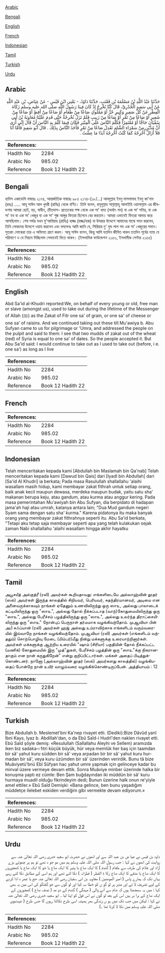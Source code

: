 [Arabic](#arabic)

[Bengali](#bengali)

[English](#english)

[French](#french)

[Indonesian](#indonesian)

[Tamil](#tamil)

[Turkish](#turkish)

[Urdu](#urdu)

## Arabic


<div dir="rtl" lang="ar" style={{fontSize:'larger',backgroundColor:'#f8f9fa',padding:20}}>
حَدَّثَنَا عَبْدُ اللَّهِ بْنُ مَسْلَمَةَ بْنِ قَعْنَبٍ، حَدَّثَنَا دَاوُدُ، - يَعْنِي ابْنَ قَيْسٍ - عَنْ عِيَاضِ، بْنِ عَبْدِ اللَّهِ عَنْ أَبِي سَعِيدٍ الْخُدْرِيِّ، قَالَ كُنَّا نُخْرِجُ إِذْ كَانَ فِينَا رَسُولُ اللَّهِ صلى الله عليه وسلم زَكَاةَ الْفِطْرِ عَنْ كُلِّ صَغِيرٍ وَكَبِيرٍ حُرٍّ أَوْ مَمْلُوكٍ صَاعًا مِنْ طَعَامٍ أَوْ صَاعًا مِنْ أَقِطٍ أَوْ صَاعًا مِنْ شَعِيرٍ أَوْ صَاعًا مِنْ تَمْرٍ أَوْ صَاعًا مِنْ زَبِيبٍ فَلَمْ نَزَلْ نُخْرِجُهُ حَتَّى قَدِمَ عَلَيْنَا مُعَاوِيَةُ بْنُ أَبِي سُفْيَانَ حَاجًّا أَوْ مُعْتَمِرًا فَكَلَّمَ النَّاسَ عَلَى الْمِنْبَرِ فَكَانَ فِيمَا كَلَّمَ بِهِ النَّاسَ أَنْ قَالَ إِنِّي أُرَى أَنَّ مُدَّيْنِ مِنْ سَمْرَاءِ الشَّامِ تَعْدِلُ صَاعًا مِنْ تَمْرٍ فَأَخَذَ النَّاسُ بِذَلِكَ ‏.‏ قَالَ أَبُو سَعِيدٍ فَأَمَّا أَنَا فَلاَ أَزَالُ أُخْرِجُهُ كَمَا كُنْتُ أُخْرِجُهُ أَبَدًا مَا عِشْتُ ‏.‏
</div>
<div style={{backgroundColor:'#f8f9fa',padding:20, marginBottom: 10}}><table> <thead> <tr> <th>References:</th> <th></th> </tr> </thead> <tbody><tr><td>Hadith No</td><td>2284</td></tr><tr><td>Arabic No</td><td>985.02</td></tr><tr><td>Reference</td><td>Book 12 Hadith 22</td></tr></tbody></table></div>

## Bengali


<div dir="ltr" lang="bn" style={{fontSize:'larger',backgroundColor:'#f8f9fa',padding:20}}>
হাদিস একাডেমি নাম্বারঃ ২১৭৪, আন্তর্জাতিক নাম্বারঃ ৯৮৫ ২১৭৪-(১৮/...) আবদুল্লাহ ইবনু মাসলামাহ ইবনু কা'নাব (রহঃ) ..... আবূ সাঈদ আল খুদরী (রাযিঃ) থেকে বর্ণিত। তিনি বলেন, রসূলুল্লাহ সাল্লাল্লাহু আলাইহি ওয়াসাল্লাম এর জীবদ্দশায় আমরা ছোট, বড়, স্বাধীন, ক্রীতদাস- প্রত্যেকের পক্ষ থেকে এক সা’ খাদ্য (অর্থাৎ গম) বা এক সা’ পনির, বা এক সা’ যব বা এক সা’ খেজুর বা এক সা’ শুষ্ক আঙ্গুর ফিতরা হিসেবে বের করতাম। আমরা এভাবেই ফিতরা আদায় করে আসছিলাম। শেষ পর্যন্ত যখন মু'আবিয়াহ (রাযিঃ) হাজ্জ (হজ্জ/হজ) বা উমরার উদ্দেশে আমাদের মাঝে গমন করলেন, তিনি লোকদের উদ্দেশে ওয়ায করলেন এবং বললেনঃ আমি জানি যে, সিরিয়ার দু' মুদ্দ লাল গম এক সা’ খেজুরের সমান। সুতরাং লোকেরা তার এ অভিমত গ্রহণ করল। আবূ সাঈদ বলেন, কিন্তু আমি যতদিন জীবিত থাকব ততদিন পূর্বের ন্যায় যে পরিমাণে ও যে নিয়মে দিচ্ছিলাম সেভাবেই দিতে থাকব। (ইসলামিক ফাউন্ডেশন ২১৫৩, ইসলামীক সেন্টার ২১৫৫)
</div>
<div style={{backgroundColor:'#f8f9fa',padding:20, marginBottom: 10}}><table> <thead> <tr> <th>References:</th> <th></th> </tr> </thead> <tbody><tr><td>Hadith No</td><td>2284</td></tr><tr><td>Arabic No</td><td>985.02</td></tr><tr><td>Reference</td><td>Book 12 Hadith 22</td></tr></tbody></table></div>

## English


<div dir="ltr" lang="en" style={{fontSize:'larger',backgroundColor:'#f8f9fa',padding:20}}>
Abd Sa'id al-Khudri reported:We, on behalf of every young or old, free man or slave (amongst us), used to take out during the lifetime of the Messenger of Allah (ﷺ) as the Zakat of Fitr one sa' of grain, or one sa' of cheese or one sa' of raisins. And we continued taking out these till Mu'awiya b. Abu Sufyan came to us for pilgrimage or 'Umra, and addressed the people on the pulpit and said to them: I see that two mudds of zakat out of the wheat (red) of Syria is equal to one sa' of dates. So the people accepted it. But Abu Sa'id said: I would continue to take out as I used to take out (before, i e. one sa') as long as I live
</div>
<div style={{backgroundColor:'#f8f9fa',padding:20, marginBottom: 10}}><table> <thead> <tr> <th>References:</th> <th></th> </tr> </thead> <tbody><tr><td>Hadith No</td><td>2284</td></tr><tr><td>Arabic No</td><td>985.02</td></tr><tr><td>Reference</td><td>Book 12 Hadith 22</td></tr></tbody></table></div>

## French


<div dir="ltr" lang="fr" style={{fontSize:'larger',backgroundColor:'#f8f9fa',padding:20}}>

</div>
<div style={{backgroundColor:'#f8f9fa',padding:20, marginBottom: 10}}><table> <thead> <tr> <th>References:</th> <th></th> </tr> </thead> <tbody><tr><td>Hadith No</td><td>2284</td></tr><tr><td>Arabic No</td><td>985.02</td></tr><tr><td>Reference</td><td>Book 12 Hadith 22</td></tr></tbody></table></div>

## Indonesian


<div dir="ltr" lang="id" style={{fontSize:'larger',backgroundColor:'#f8f9fa',padding:20}}>
Telah menceritakan kepada kami [Abdullah bin Maslamah bin Qa'nab] Telah menceritakan kepada kami [Dawud bin Qais] dari [Iyadl bin Abdullah] dari [Sa'id Al Khudri] ia berkata; Pada masa Rasulullah shallallahu 'alaihi wasallam masih hidup, kami membayar zakat fithrah untuk setiap orang, baik anak kecil maupun dewasa, merdeka maupun budak, yaitu satu sha' makanan berupa keju, atau gandum, atau kurma atau anggur kering. Pada masa pemerintahan Mu'awiyah bin Abu Sufyan, dia berpidato di hadapan jama'ah haji atau umrah, katanya antara lain; "Dua Mud gandum negeri Syam sama dengan satu sha' kurma." Karena pidatonya itu maka banyak orang yang membayar zakat fithrahnya seperti itu. Abu Sa'id berkata, "Tetapi aku tetap saja membayar seperti apa yang telah kulakukan sejak zaman Nabi shallallahu 'alaihi wasallam hingga akhir hayatku
</div>
<div style={{backgroundColor:'#f8f9fa',padding:20, marginBottom: 10}}><table> <thead> <tr> <th>References:</th> <th></th> </tr> </thead> <tbody><tr><td>Hadith No</td><td>2284</td></tr><tr><td>Arabic No</td><td>985.02</td></tr><tr><td>Reference</td><td>Book 12 Hadith 22</td></tr></tbody></table></div>

## Tamil


<div dir="ltr" lang="ta" style={{fontSize:'larger',backgroundColor:'#f8f9fa',padding:20}}>
அபூசயீத் அல்குத்ரீ (ரலி) அவர்கள் கூறியதாவது: எங்களிடையே அல்லாஹ்வின் தூதர் (ஸல்) அவர்கள் இருந்த காலத்தில் சிறியவர், பெரியவர், சுதந்திரமானவர், அடிமை என அனைவருக்காகவும் நாங்கள் ஏதேனும் உணவிலிருந்து ஒரு ஸாஉ, அல்லது பாலாடைக் கட்டியிலிருந்து ஒரு "ஸாஉ", அல்லது தோல் நீக்கப்படாத (வாற்)கோதுமையிலிருந்து ஒரு "ஸாஉ", அல்லது பேரீச்சம் பழத்திலிருந்து ஒரு "ஸாஉ", அல்லது உலர்ந்த திராட்சையிலிருந்து ஒரு "ஸாஉ" நோன்புப் பெருநாள் தர்மமாக வழங்கிவந்தோம். முஆவியா பின் அபீ சுஃப்யான் (ரலி) அவர்கள் ஹஜ் அல்லது உம்ராவிற்காக எங்களிடம் வரும்வரையில் இவ்வாறே நாங்கள் வழங்கிவந்தோம். முஆவியா (ரலி) அவர்கள் (எங்களிடம் வந்ததும்) சொற்பொழிவு மேடை (மிம்பர்)மீது நின்று மக்களுக்கு உரையாற்றினார்கள். அவர்கள் மக்களுக்கு ஆற்றிய உரையில் "ஷாம் (சிரியா) பகுதியின் தோல் நீக்கப்பட்ட (மணிக்) கோதுமையில் இரு "முத்"துகள், பேரீச்சம் பழத்தின் ஒரு "ஸாஉ"க்கு நிகரானதாகும் என நான் கருதுகிறேன்" என்று குறிப்பிட்டார்கள். மக்கள் அதைப் பிடித்துக்கொண்டனர். நானோ (அல்லாஹ்வின் தூதர் (ஸல்) அவர்களது காலத்தில்) வழங்கியதைப் போன்றே நான் உயிர் வாழும்வரை வழங்கிக்கொண்டிருப்பேன். அத்தியாயம் : 12
</div>
<div style={{backgroundColor:'#f8f9fa',padding:20, marginBottom: 10}}><table> <thead> <tr> <th>References:</th> <th></th> </tr> </thead> <tbody><tr><td>Hadith No</td><td>2284</td></tr><tr><td>Arabic No</td><td>985.02</td></tr><tr><td>Reference</td><td>Book 12 Hadith 22</td></tr></tbody></table></div>

## Turkish


<div dir="ltr" lang="tr" style={{fontSize:'larger',backgroundColor:'#f8f9fa',padding:20}}>
Bize Abdullah b. Meslemet'bni Ka'nep rivayet etti. (Dediki):Bize Dâvûd yanî İbni Kays, Iyaz b. Abdillah'dan, o da Ebû Saîd-i Hudrî'den naklen rivayet etti. Ebû Saîd şöyle demiş: «Resulullah (Sallallahu Aleyhi ve Sellem) aramızda iken biz sadaka-ı fıtri küçük büyük, hür veya memlûk her baş için taamdan bir sâ' yahut kuru südden bir sâ' veya arpadan bir bir sâ' yahut kuru hur­madan bir sâ', veya kuru üzümden bir sâ' üzerinden verirdik. Bunu tâ bize Muâviyetü'bnü Ebî Süfyan hac yahut umre yapmak için gelinceye kadar bu minval üzere vermeye devam ettik. Sonra Muâviye minber üzerinde halka bir konuşma yaptı ez cümle: Ben Şam buğdayından iki müddün bir sâ' kuru hurmaya muadil olduğu fikrindeyim dedi; Bunun üzerine halk onun re'yiyle amel ettiler.» Ebû Saîd Demişki: «Bana gelince, ben bunu yaşadığım müddetçe ilelebet eskiden verdiğim gibi vermekte devam ediyorum.»
</div>
<div style={{backgroundColor:'#f8f9fa',padding:20, marginBottom: 10}}><table> <thead> <tr> <th>References:</th> <th></th> </tr> </thead> <tbody><tr><td>Hadith No</td><td>2284</td></tr><tr><td>Arabic No</td><td>985.02</td></tr><tr><td>Reference</td><td>Book 12 Hadith 22</td></tr></tbody></table></div>

## Urdu


<div dir="rtl" lang="ur" style={{fontSize:'larger',backgroundColor:'#f8f9fa',padding:20}}>
داود بن قیس نے عیا ض بن عبد اللہ سے اور انھوں نے حضرت ابو سعید خدری رضی اللہ تعالیٰ عنہ سے روایت کی انھوں نے کہا : جب رسول اللہ صلی اللہ علیہ وسلم ہم میں مو جو د تھے تو ہم ہر چھوٹے بڑے آزاد اور غلام کی طرف سے طعام ( گندم ) کا ایک صاع یا پنیر کا ایک صاع یا جو کا ایک صاع یا کھجوروں کا ایک صاع یا منقے کا ایک صاع زکا ۃ الفطر ( فطرانہ ) نکا لتے تھے اور ہم اسی کے مطابق نکا لتے رہے یہاں تک کہ ہمارے پاس ( امیر المومنین ) معاویہ بن ابی سفیان رضی اللہ تعالیٰ عنہ حج یا عمر ہ ادا کرنے کے لیے تشریف لا ئے اور منبر پر لو گو ں کو خطا ب کیا اور لو گوں سے جو گفتگو کی اس میں یہ بھی کہا : میں یہ سمجھتا ہوں کہ شام سے آنے والی ( مہنگی ) گندم کے دو مد ( نصف صاع ) کھجوروں کے ایک صاع کے برا بر ہیں اس کے بعد لو گوں نے اس قول کو اپنا لیا ۔ ابو سعید خدری رضی اللہ تعالیٰ عنہ نے کہا : لیکن میں جب تک میں ہو ں زندگی بھر ہمیشہ اسی طرح نکالتا رہوں گا جس طرح ( عہدنبوی صلی اللہ علیہ وسلم میں نکا لا کرتا تھا ۔)
</div>
<div style={{backgroundColor:'#f8f9fa',padding:20, marginBottom: 10}}><table> <thead> <tr> <th>References:</th> <th></th> </tr> </thead> <tbody><tr><td>Hadith No</td><td>2284</td></tr><tr><td>Arabic No</td><td>985.02</td></tr><tr><td>Reference</td><td>Book 12 Hadith 22</td></tr></tbody></table></div>